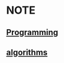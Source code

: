 # NOTE
## [Programming](https://github.com/Nightlord851108/Note/programming.md)
## [algorithms](https://github.com/Nightlord851108/Note/algorithms.md)

